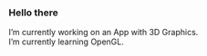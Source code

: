 ### Hello there

I’m currently working on an App with 3D Graphics. <br />
I’m currently learning OpenGL. <br />
